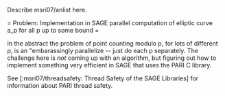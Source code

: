 Describe msri07/anlist here.

= Problem: Implementation in SAGE parallel computation of elliptic curve a_p for all p up to some bound =

In the abstract the problem of point counting modulo p, for lots of different p, is an "embarassingly parallelize -- just do each p separately.  The challenge here is *not* coming up with an algorithm, but figuring out how to implement something very efficient in SAGE that uses the PARI C library.

See [:msri07/threadsafety: Thread Safety of the SAGE Libraries] for information about PARI thread safety. 
